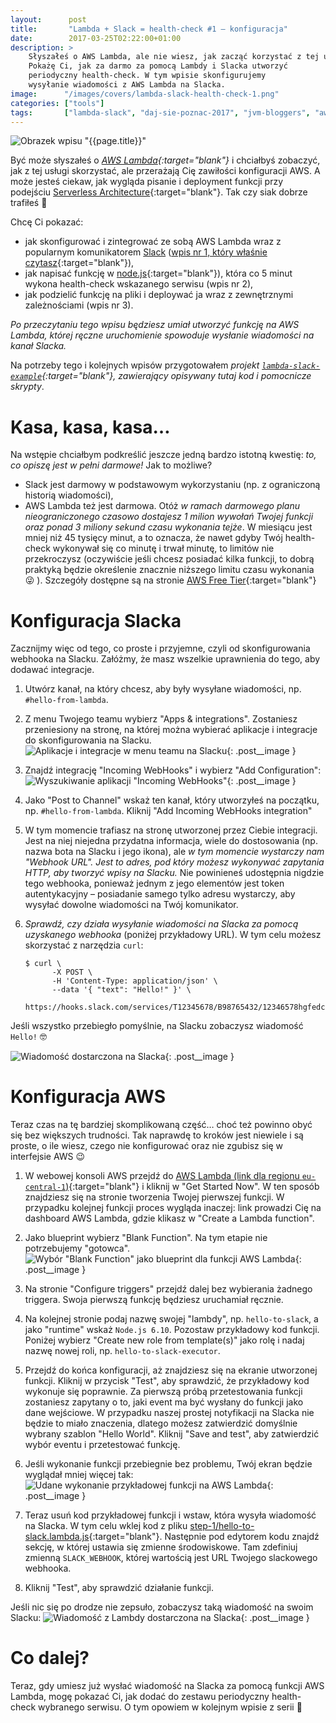 ```yaml
---
layout:      post
title:       "Lambda + Slack = health-check #1 — konfiguracja"
date:        2017-03-25T02:22:00+01:00
description: >
    Słyszałeś o AWS Lambda, ale nie wiesz, jak zacząć korzystać z tej usługi?
    Pokażę Ci, jak za darmo za pomocą Lambdy i Slacka utworzyć
    periodyczny health-check. W tym wpisie skonfigurujemy 
    wysyłanie wiadomości z AWS Lambda na Slacka.
image:      "/images/covers/lambda-slack-health-check-1.png"
categories: ["tools"]
tags:       ["lambda-slack", "daj-sie-poznac-2017", "jvm-bloggers", "aws", "lambda", "slack", "health-check"]
---
```


![Obrazek wpisu "{{page.title}}"]( /images/covers/lambda-slack-health-check-1.png )

Być może słyszałeś o *[AWS Lambda]( https://aws.amazon.com/lambda ){:target="blank"}*
 i chciałbyś zobaczyć, jak z tej usługi skorzystać, ale przerażają Cię
 zawiłości konfiguracji AWS. A może jesteś ciekaw, jak wygląda
 pisanie i deployment funkcji przy podejściu
 [Serverless Architecture]( https://martinfowler.com/articles/serverless.html ){:target="blank"}.
 Tak czy siak dobrze trafiłeś 🙂 

Chcę Ci pokazać:
* jak skonfigurować i zintegrować ze sobą AWS Lambda wraz z popularnym
  komunikatorem [Slack]( https://slack.com/ )
  ([wpis nr 1, który właśnie czytasz]( /blog/2017/03/25/lambda-slack-health-check-1/ ){:target="blank"}),
* jak napisać funkcję w [node.js]( https://nodejs.org/en/ ){:target="blank"}),
  która co 5 minut wykona health-check wskazanego serwisu (wpis nr 2),
* jak podzielić funkcję na pliki i deploywać ja wraz z zewnętrznymi
  zależnościami (wpis nr 3).
  
*Po przeczytaniu tego wpisu będziesz umiał utworzyć funkcję na AWS Lambda,
 której ręczne uruchomienie spowoduje wysłanie wiadomości na kanał Slacka.*
 
Na potrzeby tego i kolejnych wpisów przygotowałem *projekt
 [`lambda-slack-example`]( https://gitlab.com/timbercode/lambda-slack-example ){:target="blank"},
 zawierający opisywany tutaj kod i pomocnicze skrypty*.
  
# Kasa, kasa, kasa…
 
Na wstępie chciałbym podkreślić jeszcze jedną bardzo istotną kwestię:
 *to, co opiszę jest w pełni darmowe!* Jak to możliwe?
 * Slack jest darmowy w podstawowym wykorzystaniu (np. z ograniczoną
   historią wiadomości),
 * AWS Lambda też jest darmowa. Otóż *w ramach darmowego planu nieograniczonego
   czasowo dostajesz 1 milion wywołań Twojej funkcji oraz ponad 3 miliony sekund
   czasu wykonania tejże*. W miesiącu jest mniej niż 45 tysięcy minut, a to
   oznacza, że nawet gdyby Twój health-check wykonywał się co minutę i trwał
   minutę, to limitów nie przekroczysz (oczywiście jeśli chcesz posiadać kilka
   funkcji, to dobrą praktyką będzie określenie znacznie niższego limitu czasu
   wykonania 😜 ). Szczegóły dostępne są na stronie 
   [AWS Free Tier]( https://aws.amazon.com/free/ ){:target="blank"}
  
# Konfiguracja Slacka

Zacznijmy więc od tego, co proste i przyjemne, czyli od skonfigurowania
 webhooka na Slacku. Załóżmy, że masz wszelkie uprawnienia do tego, aby 
 dodawać integracje.
 
1. Utwórz kanał, na który chcesz, aby były wysyłane wiadomości,
   np. `#hello-from-lambda`.
   
2. Z menu Twojego teamu wybierz "Apps & integrations". Zostaniesz przeniesiony
   na stronę, na której można wybierać aplikacje i integracje do skonfigurowania
   na Slacku.
   ![Aplikacje i integracje w menu teamu na Slacku]( /images/content/lambda-slack-health-check-1/slack-team-menu-apps.png ){: .post__image }
   
3. Znajdź integrację "Incoming WebHooks" i wybierz "Add Configuration":
   ![Wyszukiwanie aplikacji "Incoming WebHooks"]( /images/content/lambda-slack-health-check-1/slack-apps-incoming-webhooks.png ){: .post__image }

4. Jako "Post to Channel" wskaż ten kanał, który utworzyłeś na początku,
   np. `#hello-from-lambda`. Kliknij "Add Incoming WebHooks integration"

5. W tym momencie trafiasz na stronę utworzonej przez Ciebie integracji.
   Jest na niej niejedna przydatna informacja, wiele do dostosowania 
   (np. nazwa bota na Slacku i jego ikona), ale *w tym momencie wystarczy
   nam "Webhook URL". Jest to adres, pod który możesz
   wykonywać zapytania HTTP, aby tworzyć wpisy na Slacku.* Nie powinieneś
   udostępnia nigdzie tego webhooka, ponieważ jednym z jego elementów jest
   token autentykacyjny – posiadanie
   samego tylko adresu wystarczy, aby wysyłać dowolne wiadomości
   na Twój komunikator. 
   
6. *Sprawdź, czy działa wysyłanie wiadomości na Slacka za pomocą
   uzyskanego webhooka* (poniżej przykładowy URL).
   W tym celu możesz skorzystać z narzędzia `curl`:
   ```
   $ curl \
         -X POST \
         -H 'Content-Type: application/json' \
         --data '{ "text": "Hello!" }' \
         https://hooks.slack.com/services/T12345678/B98765432/12346578hgfedcba87654321
   ```
   
Jeśli wszystko przebiegło pomyślnie, na Slacku zobaczysz wiadomość `Hello!` 🤓

![Wiadomość dostarczona na Slacka]( /images/content/lambda-slack-health-check-1/slack-webhook-test.png ){: .post__image }

# Konfiguracja AWS

Teraz czas na tę bardziej skomplikowaną część… choć też powinno obyć się bez
 większych trudności. Tak naprawdę to kroków jest niewiele i są proste, o ile
 wiesz, czego nie konfigurować oraz nie zgubisz się w interfejsie AWS 😉
 
1. W webowej konsoli AWS przejdź do
   [AWS Lambda (link dla regionu `eu-central-1`)]( https://eu-central-1.console.aws.amazon.com/lambda ){:target="blank"}
   i kliknij w "Get Started Now". W ten sposób znajdziesz się na stronie
   tworzenia Twojej pierwszej funkcji. W przypadku kolejnej funkcji
   proces wygląda inaczej: link prowadzi Cię na dashboard AWS Lambda,
   gdzie klikasz w "Create a Lambda function".
   
2. Jako blueprint wybierz "Blank Function". Na tym etapie nie potrzebujemy "gotowca".
   ![Wybór "Blank Function" jako blueprint dla funkcji AWS Lambda]( /images/content/lambda-slack-health-check-1/aws-blank-function-blueprint.png ){: .post__image }

3. Na stronie "Configure triggers" przejdź dalej bez wybierania żadnego triggera.
   Swoja pierwszą funkcję będziesz uruchamiał ręcznie.

4. Na kolejnej stronie podaj nazwę swojej "lambdy", np. `hello-to-slack`,
   a jako "runtime" wskaż `Node.js 6.10`. Pozostaw przykładowy kod funkcji.
   Poniżej wybierz "Create new role from template(s)" jako rolę
   i nadaj nazwę nowej roli, np. `hello-to-slack-executor`.
   
5. Przejdź do końca konfiguracji, aż znajdziesz się na ekranie utworzonej funkcji.
   Kliknij w przycisk "Test", aby sprawdzić, że przykładowy kod wykonuje się poprawnie.
   Za pierwszą próbą przetestowania funkcji zostaniesz zapytany o to, jaki
   event ma być wysłany do funkcji jako dane wejściowe. W przypadku 
   naszej prostej notyfikacji na Slacka nie będzie to miało znaczenia,
   dlatego możesz zatwierdzić domyślnie wybrany szablon "Hello World".
   Kliknij "Save and test", aby zatwierdzić wybór eventu
   i przetestować funkcję.
   
6. Jeśli wykonanie funkcji przebiegnie bez problemu, Twój ekran będzie wyglądał
   mniej więcej tak:
   ![Udane wykonanie przykładowej funkcji na AWS Lambda]( /images/content/lambda-slack-health-check-1/lambda-hello-world-success.png ){: .post__image }
   
7. Teraz usuń kod przykładowej funkcji i wstaw, która wysyła wiadomość na Slacka.
   W tym celu wklej kod z pliku
   [step-1/hello-to-slack.lambda.js]( https://gitlab.com/timbercode/lambda-slack-example/blob/master/step-1/hello-to-slack.lambda.js ){:target="blank"}.
   Następnie pod edytorem kodu znajdź sekcję, w której ustawia się zmienne
   środowiskowe. Tam zdefiniuj zmienną `SLACK_WEBHOOK`, której wartością
   jest URL Twojego slackowego webhooka.
   
8. Kliknij "Test", aby sprawdzić działanie funkcji.

Jeśli nic się po drodze nie zepsuło, zobaczysz taką wiadomość na swoim Slacku:
![Wiadomość z Lambdy dostarczona na Slacka]( /images/content/lambda-slack-health-check-1/slack-lambda-test.png ){: .post__image }
   
# Co dalej?

Teraz, gdy umiesz już wysłać wiadomość na Slacka za pomocą funkcji 
 AWS Lambda, mogę pokazać Ci, jak dodać do zestawu periodyczny
 health-check wybranego serwisu. O tym opowiem w kolejnym wpisie z serii 🙂
